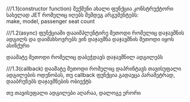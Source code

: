 ///1.1(constructor function)
შექმენი ახალი ფუნქცია კონსტრუქტორი სახელად JET რომელიც იღებს შემდეგ არგუმენტებს:  
make, model, passenger seat count

///1.2(async)
ფუნქციაში დააიმპლენტირე მეთოდი რომელიც დაჯავშნის ადგილს და დაიმახსოვრებს ვინ დაჯავშნა
დაჯავშნის მეთოდი იყოს ასინქური

დაამატე მეთოდი რომელიც დაბეჭდავს დაჯავშნილ ადგილებს

///1.3(callback)
დაამატე მეთოდი რომელიც დაპრინტავს თავისუფალი ადგილების ოდენობას, თუ callback ფუნქცია გადაეცა პარამეტრად, დააბრუნებს დაჯავშნების ობიექტს

თუ თავისუფალი ადგილები აღარაა, დალოგე ერორი

